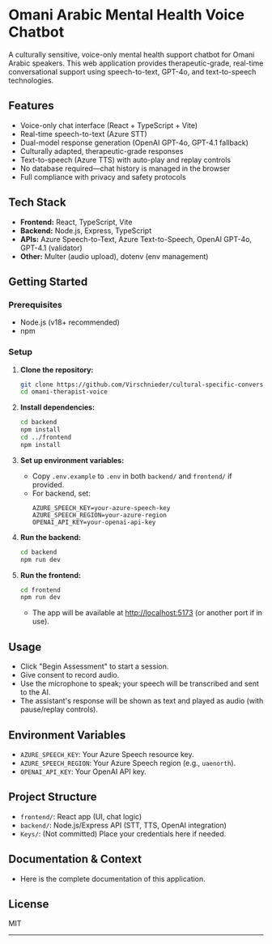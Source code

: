 # Omani Arabic Mental Health Voice Chatbot

A culturally sensitive, voice-only mental health support chatbot for Omani Arabic speakers. This web application provides therapeutic-grade, real-time conversational support using speech-to-text, GPT-4o, and text-to-speech technologies.

## Features

- Voice-only chat interface (React + TypeScript + Vite)
- Real-time speech-to-text (Azure STT)
- Dual-model response generation (OpenAI GPT-4o, GPT-4.1 fallback)
- Culturally adapted, therapeutic-grade responses
- Text-to-speech (Azure TTS) with auto-play and replay controls
- No database required—chat history is managed in the browser
- Full compliance with privacy and safety protocols

## Tech Stack

- **Frontend:** React, TypeScript, Vite
- **Backend:** Node.js, Express, TypeScript
- **APIs:** Azure Speech-to-Text, Azure Text-to-Speech, OpenAI GPT-4o, GPT-4.1 (validator)
- **Other:** Multer (audio upload), dotenv (env management)

## Getting Started

### Prerequisites

- Node.js (v18+ recommended)
- npm

### Setup

1. **Clone the repository:**
   ```bash
   git clone https://github.com/Virschnieder/cultural-specific-conversational-bot-for-mental-health.git
   cd omani-therapist-voice
   ```

2. **Install dependencies:**
   ```bash
   cd backend
   npm install
   cd ../frontend
   npm install
   ```

3. **Set up environment variables:**
   - Copy `.env.example` to `.env` in both `backend/` and `frontend/` if provided.
   - For backend, set:
     ```
     AZURE_SPEECH_KEY=your-azure-speech-key
     AZURE_SPEECH_REGION=your-azure-region
     OPENAI_API_KEY=your-openai-api-key
     ```

4. **Run the backend:**
   ```bash
   cd backend
   npm run dev
   ```

5. **Run the frontend:**
   ```bash
   cd frontend
   npm run dev
   ```
   - The app will be available at [http://localhost:5173](http://localhost:5173) (or another port if in use).

## Usage

- Click "Begin Assessment" to start a session.
- Give consent to record audio.
- Use the microphone to speak; your speech will be transcribed and sent to the AI.
- The assistant's response will be shown as text and played as audio (with pause/replay controls).

## Environment Variables

- `AZURE_SPEECH_KEY`: Your Azure Speech resource key.
- `AZURE_SPEECH_REGION`: Your Azure Speech region (e.g., `uaenorth`).
- `OPENAI_API_KEY`: Your OpenAI API key.

## Project Structure

- `frontend/`: React app (UI, chat logic)
- `backend/`: Node.js/Express API (STT, TTS, OpenAI integration)
- `Keys/`: (Not committed) Place your credentials here if needed.

## Documentation & Context

- Here is the complete documentation of this application. 

## License

MIT

---
